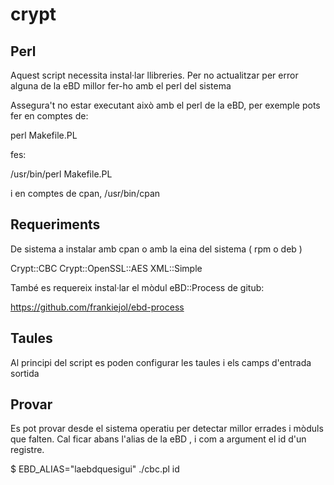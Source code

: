 crypt
=====

Perl
----

Aquest script necessita instal·lar llibreries. Per no actualitzar per error
alguna de la eBD millor fer-ho amb el perl del sistema

Assegura't no estar executant això amb el perl de la eBD, per exemple pots
fer en comptes de:

  perl Makefile.PL

fes:

  /usr/bin/perl Makefile.PL

i en comptes de cpan, /usr/bin/cpan


Requeriments
------------

De sistema a instalar amb cpan o amb la eina del sistema ( rpm o deb )

Crypt::CBC
Crypt::OpenSSL::AES
XML::Simple

També es requereix instal·lar el mòdul eBD::Process de gitub:

https://github.com/frankiejol/ebd-process


Taules
------

Al principi del script es poden configurar les taules i els camps d'entrada sortida


Provar
------

Es pot provar desde el sistema operatiu per detectar millor errades i mòduls que falten.
Cal ficar abans l'alias de la eBD , i com a argument el id d'un registre.

  $ EBD_ALIAS="laebdquesigui" ./cbc.pl id

